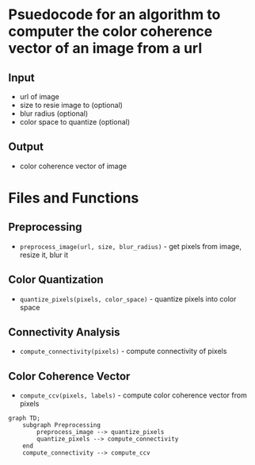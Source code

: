 # Psuedocode for an algorithm to computer the color coherence vector of an image from a url

## Input
- url of image
- size to resie image to (optional)
- blur radius (optional)
- color space to quantize (optional)

## Output
- color coherence vector of image

# Files and Functions
## Preprocessing
- `preprocess_image(url, size, blur_radius)` - get pixels from image, resize it, blur it

## Color Quantization
- `quantize_pixels(pixels, color_space)` - quantize pixels into color space

## Connectivity Analysis
- `compute_connectivity(pixels)` - compute connectivity of pixels

## Color Coherence Vector
- `compute_ccv(pixels, labels)` - compute color coherence vector from pixels

```mermaid
graph TD;
    subgraph Preprocessing
        preprocess_image --> quantize_pixels
        quantize_pixels --> compute_connectivity
    end
    compute_connectivity --> compute_ccv
```